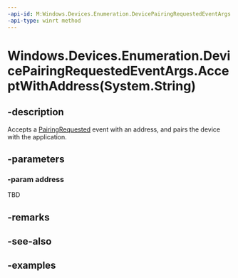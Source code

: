 ```yaml
---
-api-id: M:Windows.Devices.Enumeration.DevicePairingRequestedEventArgs.AcceptWithAddress(System.String)
-api-type: winrt method
---
```


# Windows.Devices.Enumeration.DevicePairingRequestedEventArgs.AcceptWithAddress(System.String)

<!--
public void AcceptWithAddress (string address);
-->


## -description

Accepts a [PairingRequested](deviceinformationcustompairing_pairingrequested.md) event with an address, and pairs the device with the application.

## -parameters

### -param address

TBD

## -remarks

## -see-also

## -examples
